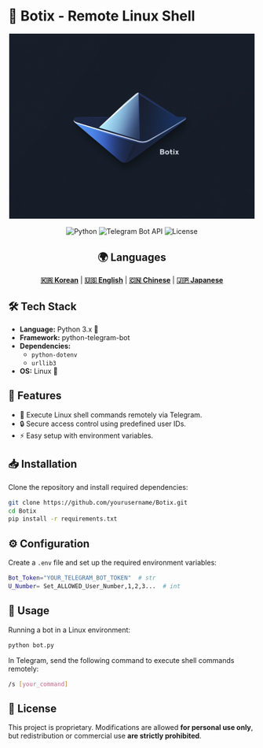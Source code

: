 # 🚀 Botix - Remote ⁤‍‌‍‍⁡‌‍‌⁢‌‍⁢‍‌‌‌‍‌⁤⁣‍‍‌‌⁡⁢‍⁣‌‌⁡‌⁣⁢‌⁢‍‍‍⁢⁡‌⁡⁢‍‍‌⁢‌‍‍‌⁡‌‍‌⁤⁡‍⁡⁢⁡‌‌‍‌⁣‌⁣‌⁤⁤‌⁡⁢‍‌‌⁢‍‍‌⁢‌‌⁡‍⁢⁡‍‍⁡‌‍⁢‌⁡‌‌‍‌⁢‌‍‌‍⁤⁢⁡⁤⁢‌‍⁢‍⁢‌‍‌⁡⁢‍‌‍⁣‌⁡⁢‍⁣⁢⁡⁢‌⁤⁢‍‍⁢⁡‌‍⁢‍⁡‍⁣‍‍‍⁡‌‍‌⁡‌‌⁡‍⁢‌⁢‍‍‌‌‍⁣‌⁤‍⁡‍‌‍‍‌‍⁢⁡⁢‌⁡‍⁤⁡‌‍‍⁢‌‍⁢⁣‍⁡⁢‍⁢‍‌⁢‍‍‍‍‍⁡‌⁡⁢‍‌⁢‍⁤‍⁢⁣⁢⁡⁤‍‌‌‌⁡‌‍⁡⁢⁣‍⁢⁡‌⁡⁤‌⁢⁣‍⁤⁢‌⁤⁣⁡‌‌⁡⁢⁡‍‌‍⁣‌⁢⁡‍‍⁣‌⁢‌‍⁡‍‌⁡⁢⁡⁢‌‍⁢‌‍⁣‌⁤‍‌⁢‍⁤⁣‍⁤‍‌‌‍⁢‍⁤⁢‌⁤⁡‍‌⁣⁡‌‌‍⁡⁤‌⁡‍‌⁢⁡‍⁡‌‍⁡‌‍⁢⁡⁢⁡‍‍⁡‍‍⁢‍⁢⁡⁤⁡⁢‍⁢⁡‌⁡‌⁡‍‌‍⁡‍⁡⁢⁣⁡‍‍⁡⁢⁡‍⁢‍⁢‌‌⁡‍‌⁢‍‍‌⁢‌⁢‌⁤⁣‌⁣⁢‌⁢‍‍⁤⁢‌‌‌‍⁡‍‌‍⁡‍⁣⁣⁡‍‍‌⁡⁢⁡⁢‍⁢⁡‌‍‍⁢‍‌‌⁢⁡‍⁡‍‌⁢‌⁢‌⁤⁤‌‍⁢‌‍‍‌‌‌‌‍‌⁡‍‌‌‌⁢‌⁡‌⁡‍‍⁤‍⁢‌⁢‍⁡⁢‍‍⁡‍‍‍‌⁢‍⁡‌⁣‍⁢‌‍‍‍⁢‌⁡‌‍⁢‌‌‌⁢⁡‍‍‍‍‍⁢⁡‌⁢‌‍⁡⁢‌‍‍⁢‌‌⁡⁢‍‌⁤‌‌‍‌‍‌⁢⁡‍‌⁢⁣⁡‍‌⁤‍⁡‌‍⁢‍⁢⁡⁢‍‌⁡⁢‌⁡‌‌‌‌‌⁡‌⁡‍‌‌⁡‍‍‌⁣‌‌‌⁢‍‌⁣‍⁡‌‌⁡⁢‌⁢⁣‌‌⁢‌‍‍⁤⁡‌⁤⁤‌‍⁤‍⁢‌⁡⁢‌⁡‍⁤‌‌⁢‍‌⁢⁡‍‍⁤‍⁡‍‌⁡⁢‌‍⁢‌⁡‌⁡⁢‌‍⁡‌⁢‍‌⁢⁡‌‍‍⁡‍‌⁢‍⁣‍⁡‌⁢‌‌⁤‌‌‍‍⁢‍‌⁢⁡⁢‌⁢‍⁤‌⁤‌⁡‌‍⁣⁢‌⁢‍⁡⁢‌⁢‍‍⁡‌‌‌⁢‍‍‌⁢‌⁡‌‍‌⁤‍‍‍‌⁡‌‍⁤⁤⁣⁤‌‍‌‌⁢⁡‍⁡‍‍⁢‌‌⁡‌⁡‌‍⁡‍⁢⁡⁢‌‌⁡‌‍‍‍⁡‍‌⁢⁡‌⁢‍‍‌‍‌⁡‌‌⁡‍⁡‍⁤‌⁢‌‍⁤‌⁢⁡‍⁡‍⁢‌⁣⁢⁣‌‍⁢⁣⁢⁡‍‍⁤‌‍‍‍⁡‍⁢‌‌⁤⁣‍⁢⁡⁢‌‍⁢⁣⁢‍‍⁤‌⁣⁣⁢⁡‍⁡‌‍⁢‌‍‌‌⁡⁢‍‍‍‌⁤⁢‌‍⁡⁢⁡⁢‌‍⁢⁣⁢‍⁡‌⁣‌⁡⁢‍‍‌‍‌⁣⁢‌⁡⁤⁡‍‍‌‍⁢‍⁢⁡‌‌⁡‌‌⁡‌‌‍⁤⁡⁤‍‍‍‌⁡‍⁤‍⁢‌⁤⁡‌‍‌⁣‍‍‌‌⁡‍⁡‌⁢‍⁡‌⁣‌‍⁤‍‌‍‍‍⁡⁤‌⁢‍⁡⁤‌⁡⁢⁣‍‌⁢‍⁢‍⁡‍‍‍‌⁢‍‌⁢⁡⁢‌⁡‌‍⁤‌⁤⁣⁢‌⁢⁡‌‍⁢‍⁣‌‌‌‌‌⁡‌‌⁡‌‌‍‍‍‌⁣⁤‌‌‌‌‌⁡‌‍⁣⁤‍‌⁣⁡‍‌‌⁡‍‌‌⁢‌‌‍⁢‍‌‍⁢⁣⁡‍⁡‍⁢‍‌‌⁡‌‍‍⁡‌‍⁢⁣‍‌‌‌‍‍‍⁢‍⁢‌‌‌⁣⁢‍‍‍‍‌⁢‌⁡‌‌‌⁢‍‌⁡‌⁣⁢‍‍⁡‌‌‌‌‌‌‌‍⁡‌⁢⁡‍‍⁢‌‌⁢‌‍‌‌⁡‍⁤⁢‍‌⁤‍‌⁡‍⁡‍‌⁢⁡‍⁡⁢‌⁢⁣⁢⁣⁡‌‌⁢‌‍⁡‌⁢‌⁡‌⁢⁡‍‌‍‌‍‌⁢‌‌‍⁢⁡‌‍‍‍⁢‍⁡‍⁢‍‌‍‌⁡‌‍‌‍‍⁢‍⁢⁣‍⁡⁢‌‌‍⁢‍⁡⁢‌‍⁢‌⁢⁡‍⁡⁢‍⁡‌⁤‍‍⁢⁣‌⁢⁡‍‍‌⁡‌‍⁢‍‍‍‌‌‌‍‍‌‌‍‍⁢‌⁡‌⁣⁢‌‌⁤‍‌‌‍⁡⁢‍‍‌‍⁢‌⁣‌⁡⁤⁡‌⁢‌⁡⁤‌⁣⁤⁣‍⁤⁡‍‌⁤‌⁡‌⁢⁣⁢‌⁣‍⁣‌⁢⁣‌⁡⁢‍‍⁡‌‌‍‍⁡⁤‍⁤‌‍‌⁡⁤‌‌‌⁤‍⁣‌⁡⁢⁡‍⁤⁡‍‍‍⁢⁡‍⁡‍‍⁡‌⁣‌⁢⁣⁡‌⁤⁢⁡⁢‍‌‍⁣‍‍⁡⁢‌⁢‍⁢‍⁡⁢‍⁢‌‍‌‌‍⁢⁣⁢‌⁡⁢‌‌⁡‌⁢‍⁡‌⁢⁡⁢‌⁢‍⁡‍‍‌⁢‌‌⁤⁤‍⁢‌⁤⁡⁤‍⁡⁢‍‌‍⁡‌⁣‌‍⁡‌‍⁣‍‌‌⁢‍‍⁡‌‍⁢‌⁣‍⁡⁤⁡‍‍‍‍‍⁣⁤‍‌⁡‌⁢‍⁢‌‍‌‌⁤⁢‌‌⁢‍⁡⁤‌⁡‌⁢⁣‍⁢⁡‍⁡‌⁡‍⁣‍‌⁡⁢‌⁢⁣‌‍‍⁢‌⁢‌⁤‍‌⁢‌‌⁡‌‍⁢‌‌⁡‍⁢⁡‍‍‍⁤⁡‍⁢‌⁤‌⁡‌⁡⁢⁡‌⁢‌⁡‍⁢‌⁡‌⁣‍‍‌⁢‌‌⁤‌‍⁡‌⁢‍⁢⁡‍‌⁤⁡‌⁣‍‌‍⁡‌‍‍⁢‍‍⁢⁣⁡‌‍⁣⁤‍‌‍⁤⁤⁤‌⁡⁢‍‍‌⁡‌‍⁢‍‌‍‍‌‍⁣⁣⁣‍‌⁡‌‍⁡‌⁢‌⁢⁡‌⁡‌⁢‍‍⁤⁢⁣⁣⁤⁢‍⁡Linux Shell

<div align="center">
    <img src="./src/logo.png" width="500" alt="Botix - Remote Linux Shell" />
</div>

<div align="center">

![Python](https://img.shields.io/badge/Python-3.x-blue?style=flat-square)
![Telegram Bot API](https://img.shields.io/badge/Telegram%20Bot-Enabled-blue?style=flat-square)
![License](https://img.shields.io/badge/License-Restricted-red?style=flat-square)

## 🌍 Languages
[**🇰🇷 Korean**](README.md) | [**🇺🇸 English**](README.en.md) | [**🇨🇳 Chinese**](README.cn.md) | [**🇯🇵 Japanese**](README.ja.md)

</div>

## 🛠 Tech Stack
- **Language:** Python 3.x 🐍
- **Framework:** python-telegram-bot
- **Dependencies:**
  - `python-dotenv`
  - `urllib3`
- **OS:** Linux 🐧

## 📌 Features
- 🚀 Execute Linux shell commands remotely via Telegram.
- 🔒 Secure access control using predefined user IDs.
- ⚡ Easy setup with environment variables.

## 📥 Installation
Clone the repository and install required dependencies:
```sh
git clone https://github.com/yourusername/Botix.git
cd Botix
pip install -r requirements.txt
```

## ⚙️ Configuration
Create a `.env` file and set up the required environment variables:
```sh
Bot_Token="YOUR_TELEGRAM_BOT_TOKEN"  # str
U_Number= Set_ALLOWED_User_Number,1,2,3...  # int
```

## 🚀 Usage
Running a bot in a Linux environment:
```sh
python bot.py
```
In Telegram, send the following command to execute shell commands remotely:
```sh
/s [your_command]
```

## 📜 License
This project is proprietary. Modifications are allowed **for personal use only**, but redistribution or commercial use **are strictly prohibited**.
